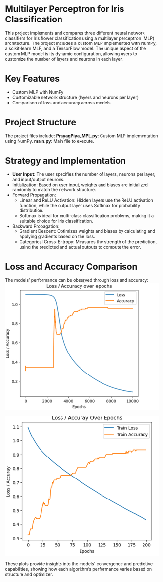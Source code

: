 # Multilayer Perceptron for Iris Classification

This project implements and compares three different neural network classifiers for Iris flower classification using a multilayer perceptron (MLP) architecture. The project includes a custom MLP implemented with NumPy, a scikit-learn MLP, and a TensorFlow model. The unique aspect of the custom MLP model is its dynamic configuration, allowing users to customize the number of layers and neurons in each layer.

# Key Features
- Custom MLP with NumPy
- Customizable network structure (layers and neurons per layer)
- Comparison of loss and accuracy across models

# Project Structure
The project files include:
**PrayagPiya_MPL.py**: Custom MLP implementation using NumPy.
**main.py**: Main file to execute.

# Strategy and Implementation
- **User Input**: The user specifies the number of layers, neurons per layer, and input/output neurons.
- Initialization: Based on user input, weights and biases are initialized randomly to match the network structure.
- Forward Propagation:
  * Linear and ReLU Activation: Hidden layers use the ReLU activation function, while the output layer uses Softmax for probability distribution.
  * Softmax is ideal for multi-class classification problems, making it a suitable choice for Iris classification.
- Backward Propagation:
  * Gradient Descent: Optimizes weights and biases by calculating and applying gradients based on the loss.
  * Categorical Cross-Entropy: Measures the strength of the prediction, using the predicted and actual outputs to compute the error.

# Loss and Accuracy Comparison
The models’ performance can be observed through loss and accuracy:
![Loss and Accuracy for the custom NumPy-based MLP over time.](Images/custome.png)

![Loss and Accuracy using TensorFlow.](Images/tensorflow.png)

These plots provide insights into the models' convergence and predictive capabilities, showing how each algorithm’s performance varies based on structure and optimizer.
